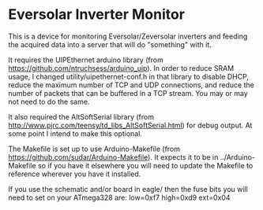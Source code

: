 Eversolar Inverter Monitor
==========================

This is a device for monitoring Eversolar/Zeversolar inverters and
feeding the acquired data into a server that will do "something" with
it.

It requires the UIPEthernet arduino library (from
https://github.com/ntruchsess/arduino_uip). In order to reduce SRAM
usage, I changed utility/uipethernet-conf.h in that library to disable
DHCP, reduce the maximum number of TCP and UDP connections, and reduce
the number of packets that can be buffered in a TCP stream. You may or
may not need to do the same.

It also required the AltSoftSerial library (from
http://www.pjrc.com/teensy/td_libs_AltSoftSerial.html) for debug
output. At some point I intend to make this optional.

The Makefile is set up to use Arduino-Makefile (from
https://github.com/sudar/Arduino-Makefile). It expects it to be in
../Arduino-Makefile so if you have it elsewhere you will need to
update the Makefile to reference wherever you have it installed.

If you use the schematic and/or board in eagle/ then the fuse bits you
will need to set on your ATmega328 are: low=0xf7 high=0xd9 ext=0x04
